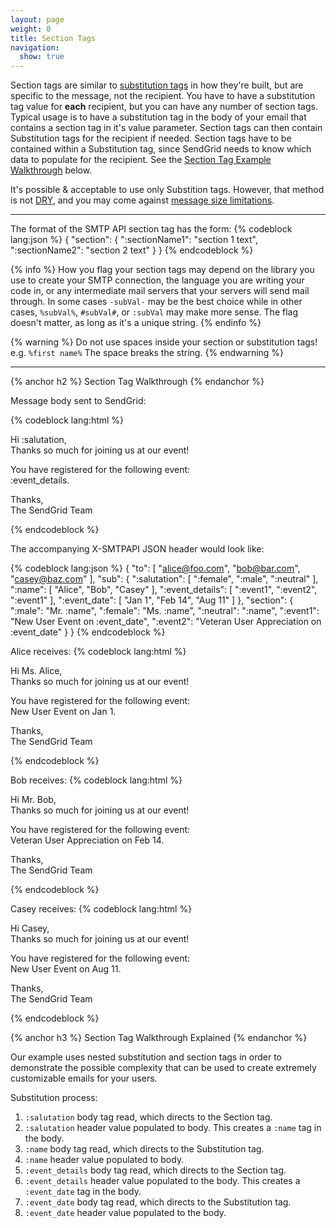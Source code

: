 ```yaml
---
layout: page
weight: 0
title: Section Tags
navigation:
  show: true
---
```


Section tags are similar to [substitution tags]({{root_url}}/API_Reference/SMTP_API/substitution_tags.html) in how they're built, but are specific to the message, not the recipient. You have to have a substitution tag value for **each** recipient, but you can have any number of section tags. Typical usage is to have a substitution tag in the body of your email that contains a section tag in it's value parameter.  Section tags can then contain Substitution tags for the recipient if needed. Section tags have to be contained within a Substitution tag, since SendGrid needs to know which data to populate for the recipient.
See the [Section Tag Example Walkthrough](#-Section-Tag-Example-Walkthrough) below.

It's possible & acceptable to use only Substition tags. However, that method is not [DRY](http://en.wikipedia.org/wiki/Don%27t_repeat_yourself), and you may come against [message size limitations](https://support.sendgrid.com/hc/en-us/articles/204034406).

* * * * *

The format of the SMTP API section tag has the form:
{% codeblock lang:json %}
{
  "section": {
    ":sectionName1": "section 1 text",
    ":sectionName2": "section 2 text"
  }
}
{% endcodeblock %}

{% info %}
How you flag your section tags may depend on the library you use to create your SMTP connection, the language you are writing your code in, or any intermediate mail servers that your servers will send mail through. In some cases `-subVal-` may be the best choice while in other cases, `%subVal%`, `#subVal#`, or `:subVal` may make more sense. The flag doesn't matter, as long as it's a unique string.
{% endinfo %}

{% warning %}
Do not use spaces inside your section or substitution tags! e.g. `%first name%`
The space breaks the string.
{% endwarning %}

* * * * *

{% anchor h2 %}
Section Tag Walkthrough
{% endanchor %}

Message body sent to SendGrid: 

{% codeblock lang:html %}
<html>
 <body>
   Hi :salutation,<br />
   Thanks so much for joining us at our event!

   <p>You have registered for the following event:<br />
    :event_details.</p>

   Thanks,<br />
   The SendGrid Team
 </body>
</html>
{% endcodeblock %}

The accompanying X-SMTPAPI JSON header would look like:

{% codeblock lang:json %}
{
  "to": [
    "alice@foo.com",
    "bob@bar.com",
    "casey@baz.com"
  ],
  "sub": {
    ":salutation": [
      ":female",
      ":male",
      ":neutral"
    ],
    ":name": [
      "Alice",
      "Bob",
      "Casey"
    ],
    ":event_details": [
      ":event1",
      ":event2",
      ":event1"
    ],
    ":event_date": [
      "Jan 1",
      "Feb 14",
      "Aug 11"
    ]
  },
  "section": {
    ":male": "Mr. :name",
    ":female": "Ms. :name",
    ":neutral": ":name",
    ":event1": "New User Event on :event_date",
    ":event2": "Veteran User Appreciation on :event_date"
  }
}
{% endcodeblock %}

Alice receives:
{% codeblock lang:html %}
<html>
 <body>
   Hi Ms. Alice,<br />
   Thanks so much for joining us at our event!

   <p>You have registered for the following event:<br />
    New User Event on Jan 1.</p>

   Thanks,<br />
   The SendGrid Team
 </body>
</html>
{% endcodeblock %}

Bob receives:
{% codeblock lang:html %}
<html>
 <body>
   Hi Mr. Bob,<br />
   Thanks so much for joining us at our event!

   <p>You have registered for the following event:<br />
    Veteran User Appreciation on Feb 14.</p>

   Thanks,<br />
   The SendGrid Team
 </body>
</html>
{% endcodeblock %}

Casey receives:
{% codeblock lang:html %}
<html>
 <body>
   Hi Casey,<br />
   Thanks so much for joining us at our event!

   <p>You have registered for the following event:<br />
    New User Event on Aug 11.</p>

   Thanks,<br />
   The SendGrid Team
 </body>
</html>
{% endcodeblock %}

{% anchor h3 %}
Section Tag Walkthrough Explained
{% endanchor %}

Our example uses nested substitution and section tags in order to demonstrate the possible complexity that can be used to create extremely customizable emails for your users.

Substitution process:

1. `:salutation` body tag read, which directs to the Section tag.
1. `:salutation` header value populated to body. This creates a `:name` tag in the body.
1. `:name` body tag read, which directs to the Substitution tag.
1. `:name` header value populated to body.
1. `:event_details` body tag read, which directs to the Section tag.
1. `:event_details` header value populated to the body. This creates a `:event_date` tag in the body.
1. `:event_date` body tag read, which directs to the Substitution tag.
1. `:event_date` header value populated to the body.
